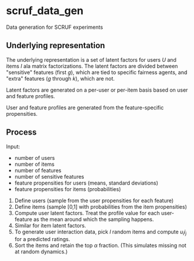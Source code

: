 # scruf_data_gen
 Data generation for SCRUF experiments
 
 ## Underlying representation
 
 The underlying representation is a set of latent factors for users $U$ and items $I$ ala matrix factorizations. The latent factors are divided between "sensitive" features (first $g$), which are tied to specific fairness agents, and "extra" features ($g$ through $k$), which are not. 


Latent factors are generated on a per-user or per-item basis based on user and feature profiles.

User and feature profiles are generated from the feature-specific propensities.
 
 ## Process
 
 Input: 
 
 * number of users
 * number of items
 * number of features
 * number of sensitive features
 * feature propensities for users (means, standard deviations)
 * feature propensities for items (probabilities)

 
 1. Define users (sample from the user propensities for each feature)
 2. Define items (sample [0,1] with probabilities from the item propensities)
 3. Compute user latent factors. Treat the profile value for each user-feature as the mean around which the sampling happens.
 4. Similar for item latent factors.
 5. To generate user interaction data, pick $l$ random items and compute $u_i \dot i_j$ for a predicted ratings.
 6. Sort the items and retain the top $\alpha$ fraction. (This simulates missing not at random dynamics.)
 


